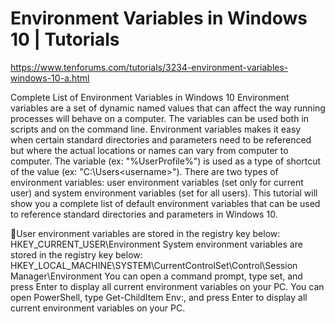 # Environment Variables in Windows 10 | Tutorials
https://www.tenforums.com/tutorials/3234-environment-variables-windows-10-a.html

Complete List of Environment Variables in Windows 10
Environment variables are a set of dynamic named values that can affect the way running processes will behave on a computer. The variables can be used both in scripts and on the command line. Environment variables makes it easy when certain standard directories and parameters need to be referenced but where the actual locations or names can vary from computer to computer.
The variable (ex: "%UserProfile%") is used as a type of shortcut of the value (ex: "C:\Users\<username>").
There are two types of environment variables: user environment variables (set only for current user) and system environment variables (set for all users).
This tutorial will show you a complete list of default environment variables that can be used to reference standard directories and parameters in Windows 10.

User environment variables are stored in the registry key below:
HKEY_CURRENT_USER\Environment
System environment variables are stored in the registry key below:
HKEY_LOCAL_MACHINE\SYSTEM\CurrentControlSet\Control\Session Manager\Environment
You can open a command prompt, type set, and press Enter to display all current environment variables on your PC.
You can open PowerShell, type Get-ChildItem Env:, and press Enter to display all current environment variables on your PC.